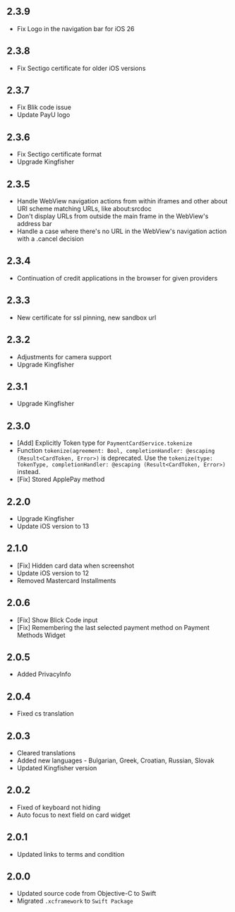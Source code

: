 ## 2.3.9
* Fix Logo in the navigation bar for iOS 26

## 2.3.8
* Fix Sectigo certificate for older iOS versions

## 2.3.7
* Fix Blik code issue
* Update PayU logo

## 2.3.6
* Fix Sectigo certificate format
* Upgrade Kingfisher

## 2.3.5
* Handle WebView navigation actions from within iframes and other about URI scheme matching URLs, like about:srcdoc
* Don't display URLs from outside the main frame in the WebView's address bar
* Handle a case where there's no URL in the WebView's navigation action with a .cancel decision

## 2.3.4
* Continuation of credit applications in the browser for given providers

## 2.3.3
* New certificate for ssl pinning, new sandbox url

## 2.3.2
* Adjustments for camera support
* Upgrade Kingfisher

## 2.3.1
* Upgrade Kingfisher

## 2.3.0
* [Add] Explicitly Token type for `PaymentCardService.tokenize`
* Function `tokenize(agreement: Bool, completionHandler: @escaping (Result<CardToken, Error>)` is deprecated. Use the `tokenize(type: TokenType, completionHandler: @escaping (Result<CardToken, Error>)` instead.
* [Fix] Stored ApplePay method

## 2.2.0
* Upgrade Kingfisher
* Update iOS version to 13

## 2.1.0
* [Fix] Hidden card data when screenshot
* Update iOS version to 12
* Removed Mastercard Installments

## 2.0.6
* [Fix] Show Blick Code input
* [Fix] Remembering the last selected payment method on Payment Methods Widget

## 2.0.5
* Added PrivacyInfo

## 2.0.4
* Fixed cs translation

## 2.0.3
* Cleared translations
* Added new languages - Bulgarian, Greek, Croatian, Russian, Slovak
* Updated Kingfisher version

## 2.0.2
* Fixed of keyboard not hiding
* Auto focus to next field on card widget

## 2.0.1
* Updated links to terms and condition

## 2.0.0
* Updated source code from Objective-C to Swift
* Migrated `.xcframework` to `Swift Package`
